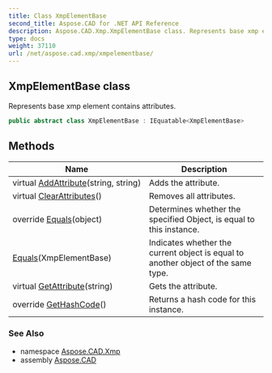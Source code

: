 ```yaml
---
title: Class XmpElementBase
second_title: Aspose.CAD for .NET API Reference
description: Aspose.CAD.Xmp.XmpElementBase class. Represents base xmp element contains attributes
type: docs
weight: 37110
url: /net/aspose.cad.xmp/xmpelementbase/
---
```

## XmpElementBase class

Represents base xmp element contains attributes.

```csharp
public abstract class XmpElementBase : IEquatable<XmpElementBase>
```

## Methods

| Name | Description |
| --- | --- |
| virtual [AddAttribute](../../aspose.cad.xmp/xmpelementbase/addattribute/)(string, string) | Adds the attribute. |
| virtual [ClearAttributes](../../aspose.cad.xmp/xmpelementbase/clearattributes/)() | Removes all attributes. |
| override [Equals](../../aspose.cad.xmp/xmpelementbase/equals/#equals_1)(object) | Determines whether the specified Object, is equal to this instance. |
| [Equals](../../aspose.cad.xmp/xmpelementbase/equals/#equals)(XmpElementBase) | Indicates whether the current object is equal to another object of the same type. |
| virtual [GetAttribute](../../aspose.cad.xmp/xmpelementbase/getattribute/)(string) | Gets the attribute. |
| override [GetHashCode](../../aspose.cad.xmp/xmpelementbase/gethashcode/)() | Returns a hash code for this instance. |

### See Also

* namespace [Aspose.CAD.Xmp](../../aspose.cad.xmp/)
* assembly [Aspose.CAD](../../)


